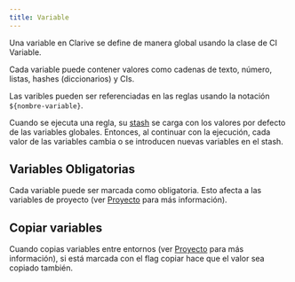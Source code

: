 ```yaml
---
title: Variable
---
```


Una variable en Clarive se define de manera global usando la clase de CI Variable.

Cada variable puede contener valores como cadenas de texto, número, listas, hashes (diccionarios) y CIs.

Las varibles pueden ser referenciadas en las reglas usando la notación `${nombre-variable}`.

Cuando se ejecuta una regla, su [stash](concepts/stash) se carga con los valores por defecto de las variables globales. Entonces, al continuar con la ejecución, cada valor de las variables cambia o se introducen nuevas variables en el stash.

## Variables Obligatorias

Cada variable puede ser marcada como obligatoria. Esto afecta a las variables de proyecto (ver [Proyecto](concepts/project) para más información).

## Copiar variables

Cuando copias variables entre entornos (ver [Proyecto](concepts/project) para más información), si está marcada con el flag copiar hace que el valor sea copiado también.
